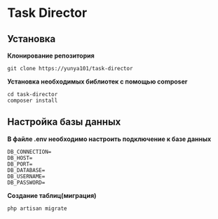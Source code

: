 # Task Director

## Установка
**Клонирование репозитория**
```
git clone https://yunya101/task-director
```
**Установка необходимых библиотек с помощью composer**
```
cd task-director
composer install
```
## Настройка базы данных

**В файле .env необходимо настроить подключение к базе данных**
```
DB_CONNECTION=
DB_HOST=
DB_PORT=
DB_DATABASE=
DB_USERNAME=
DB_PASSWORD=
```
**Создание таблиц(миграция)**
```
php artisan migrate
```